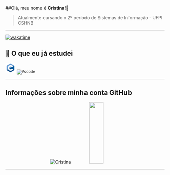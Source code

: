 


﻿##Olá, meu nome é <strong>Cristina!</strong>👋


> Atualmente cursando o 2º período de Sistemas de Informação - UFPI CSHNB


----

[![wakatime](https://wakatime.com/badge/user/018b2021-23c3-406d-8249-a0c654512882.svg)](https://wakatime.com/@018b2021-23c3-406d-8249-a0c654512882)

## 🚀 O que eu já estudei

<code><img height="32" src="https://raw.githubusercontent.com/github/explore/f3e22f0dca2be955676bc70d6214b95b13354ee8/topics/c/c.png" alt="C"/></code>
<code><img height="32" src="https://upload.wikimedia.org/wikipedia/commons/thumb/9/9a/Visual_Studio_Code_1.35_icon.svg/2048px-Visual_Studio_Code_1.35_icon.svg.png" alt="Vscode"/></code>


---

## Informações sobre minha conta GitHub
<div align="center">
  <img width="49%" height="195px" src="https://github-readme-stats.vercel.app/api?username=cristinaadms&show_icons=true&count_private-true&hide_border=true&title_color=596087&icon_color=596087&text_color=ffffff&bg_color=0d1117" alt=Cristina Sousa Github Stats" />
<img width="30%" height="195px" src="https://github-readme-stats.vercel.app/api/top-langs/?username=cristinaadms&layout=compact&hide_border=true&title_color=596087&text_color=ffffff&bg_color=0d1117" />
</div>



---



